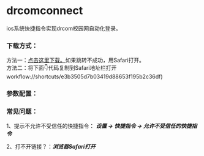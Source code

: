 # drcomconnect
ios系统快捷指令实现drcom校园网自动化登录。  
### 下载方式：  
方法一：[点击这里下载。](https://www.icloud.com/shortcuts/e3b3505d7b03419d88653f195b2c36df)如果跳转不成功，用Safari打开。  
方法二：将下面👇代码复制到Safari地址栏打开  
workflow://shortcuts/e3b3505d7b03419d88653f195b2c36df)  
### 参数配置：

### 常见问题：  
1、提示不允许不受信任的快捷指令：
 ***设置 -> 快捷指令 -> 允许不受信任的快捷指令***  

2、打不开链接？：***浏览器Safari打开***
